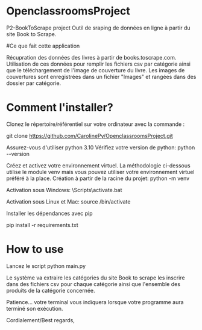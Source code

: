 # OpenclassroomsProject
P2-BookToScrape project
Outil de sraping de données en ligne à partir du site Book to Scrape.

#Ce que fait cette application

Récupration des données des livres à partir de books.toscrape.com. Utilisation de ces données pour remplir les fichiers csv par catégorie ainsi que le téléchargement de l'image de couverture du livre.
Les images de couvertures sont enregistrées dans un fichier "Images" et rangées dans des dossier par catégorie.

# Comment l'installer?

Clonez le répertoire/référentiel sur votre ordinateur avec la commande :

git clone https://github.com/CarolinePy/OpenclassroomsProject.git

Assurez-vous d'utiliser python 3.10 Vérifiez votre version de python:
python --version

Créez et activez votre environnement virtuel. 
La méthodologie ci-dessous utilise le module venv mais vous pouvez utiliser votre environnement virtuel préféré à la place.
Création à partir de la racine du projet:
python -m venv <nom-de-votre-environnement-virtuel>

Activation sous Windows:
<votre-nom-env-virtuel>\Scripts\activate.bat

Activation sous Linux et Mac:
source <nom-de-votre-environnement-virtuel>/bin/activate

Installer les dépendances avec pip

pip install -r requirements.txt

# How to use

Lancez le script python main.py

Le système va extraire les catégories du site Book to scrape les inscrire dans des fichiers csv pour chaque catégorie ainsi que l'ensemble des produits de la catégorie concernée.

Patience... votre terminal vous indiquera lorsque votre programme aura terminé son exécution.



Cordialement/Best regards,
